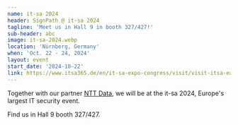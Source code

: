 ```yaml
---
name: it-sa 2024
header: SignPath @ it-sa 2024
tagline: 'Meet us in Hall 9 in booth 327/427!'
sub-header: abc
image: it-sa-2024.webp
location: 'Nürnberg, Germany'
when: 'Oct. 22 - 24, 2024'
layout: event
start_date: '2024-10-22'
link: https://www.itsa365.de/en/it-sa-expo-congress/visit/visit-itsa-expo
---
```


Together with our partner [NTT Data](http://de.nttdata.com/), we will be at the it-sa 2024, Europe's largest IT security event.

Find us in Hall 9 booth 327/427.
